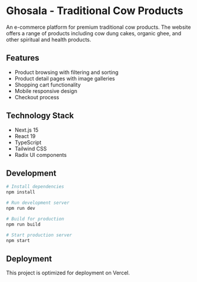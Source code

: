 # Ghosala - Traditional Cow Products

An e-commerce platform for premium traditional cow products. The website offers a range of products including cow dung cakes, organic ghee, and other spiritual and health products.

## Features

- Product browsing with filtering and sorting
- Product detail pages with image galleries
- Shopping cart functionality
- Mobile responsive design
- Checkout process

## Technology Stack

- Next.js 15
- React 19
- TypeScript
- Tailwind CSS
- Radix UI components

## Development

```bash
# Install dependencies
npm install

# Run development server
npm run dev

# Build for production
npm run build

# Start production server
npm start
```

## Deployment

This project is optimized for deployment on Vercel.
